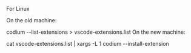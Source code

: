 For Linux

On the old machine:

codium --list-extensions > vscode-extensions.list
On the new machine:

cat vscode-extensions.list | xargs -L 1 codium --install-extension
